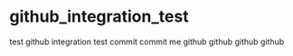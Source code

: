 github_integration_test
=======================

test github integration
test commit
commit me
github github github github
